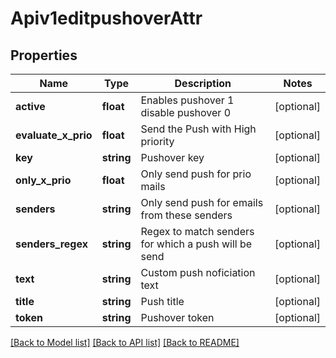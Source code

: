 # Apiv1editpushoverAttr

## Properties
Name | Type | Description | Notes
------------ | ------------- | ------------- | -------------
**active** | **float** | Enables pushover 1 disable pushover 0 | [optional] 
**evaluate_x_prio** | **float** | Send the Push with High priority | [optional] 
**key** | **string** | Pushover key | [optional] 
**only_x_prio** | **float** | Only send push for prio mails | [optional] 
**senders** | **string** | Only send push for emails from these senders | [optional] 
**senders_regex** | **string** | Regex to match senders for which a push will be send | [optional] 
**text** | **string** | Custom push noficiation text | [optional] 
**title** | **string** | Push title | [optional] 
**token** | **string** | Pushover token | [optional] 

[[Back to Model list]](../../README.md#documentation-for-models) [[Back to API list]](../../README.md#documentation-for-api-endpoints) [[Back to README]](../../README.md)

